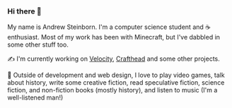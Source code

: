 ### Hi there 👋

My name is Andrew Steinborn. I'm a computer science student and ☕ enthusiast. Most of my work has been with Minecraft, but I've dabbled in some other stuff too.

✍️ I'm currently working on [Velocity](https://www.velocitypowered.com), [Crafthead](https://crafthead.net) and some other projects.

💬 Outside of development and web design, I love to play video games, talk about history, write some creative fiction, read speculative fiction, science fiction, and non-fiction books (mostly history), and listen to music (I'm a well-listened man!)

<!--
**astei/astei** is a ✨ _special_ ✨ repository because its `README.md` (this file) appears on your GitHub profile.

Here are some ideas to get you started:

- 🔭 I’m currently working on ...
- 🌱 I’m currently learning ...
- 👯 I’m looking to collaborate on ...
- 🤔 I’m looking for help with ...
- 💬 Ask me about ...
- 📫 How to reach me: ...
- 😄 Pronouns: ...
- ⚡ Fun fact: ...
-->
